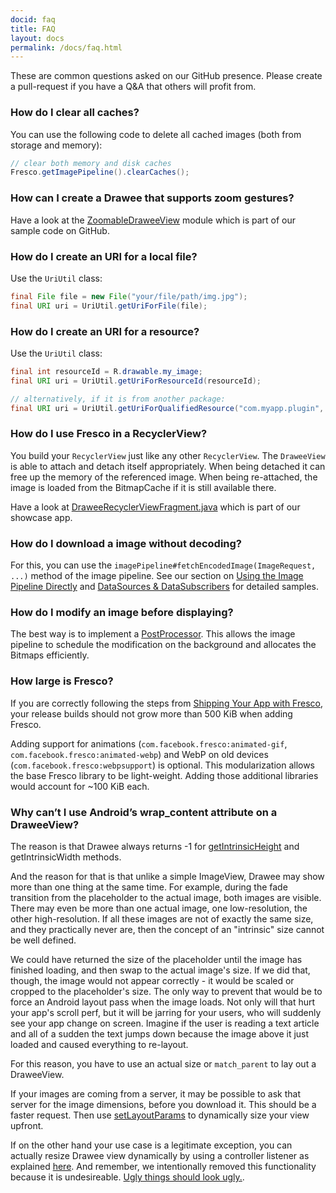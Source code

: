 ```yaml
---
docid: faq
title: FAQ
layout: docs
permalink: /docs/faq.html
---
```


These are common questions asked on our GitHub presence. Please create a pull-request if you have a Q&A that others will profit from.

### How do I clear all caches?

You can use the following code to delete all cached images (both from storage and memory):

```java
// clear both memory and disk caches
Fresco.getImagePipeline().clearCaches();
```

### How can I create a Drawee that supports zoom gestures?

Have a look at the [ZoomableDraweeView](https://github.com/facebook/fresco/tree/master/samples/zoomable) module which is part of our sample code on GitHub.

### How do I create an URI for a local file?

Use the `UriUtil` class:

```java
final File file = new File("your/file/path/img.jpg");
final URI uri = UriUtil.getUriForFile(file);
```

### How do I create an URI for a resource?

Use the `UriUtil` class:

```java
final int resourceId = R.drawable.my_image;
final URI uri = UriUtil.getUriForResourceId(resourceId);

// alternatively, if it is from another package:
final URI uri = UriUtil.getUriForQualifiedResource("com.myapp.plugin", resourceId);
```

### How do I use Fresco in a RecyclerView?

You build your `RecyclerView` just like any other `RecyclerView`. The `DraweeView` is able to attach and detach itself appropriately. When being detached it can free up the memory of the referenced image. When being re-attached, the image is loaded from the BitmapCache if it is still available there.

Have a look at [DraweeRecyclerViewFragment.java](https://github.com/facebook/fresco/blob/1472a3e1b1655e9b52c74e0b06d5ba60d15a42f9/samples/showcase/src/main/java/com/facebook/fresco/samples/showcase/drawee/DraweeRecyclerViewFragment.java) which is part of our showcase app.

### How do I download a image without decoding?

For this, you can use the `imagePipeline#fetchEncodedImage(ImageRequest, ...)` method of the image pipeline. See our section on [Using the Image Pipeline Directly](using-image-pipeline.html) and [DataSources & DataSubscribers](datasources-datasubscribers.html) for detailed samples.

### How do I modify an image before displaying?

The best way is to implement a [PostProcessor](post-processor.html). This allows the image pipeline to schedule the modification on the background and allocates the Bitmaps efficiently.

### How large is Fresco?

If you are correctly following the steps from [Shipping Your App with Fresco](proguard.html), your release builds should not grow more than 500 KiB when adding Fresco.

Adding support for animations (`com.facebook.fresco:animated-gif`, `com.facebook.fresco:animated-webp`) and WebP on old devices (`com.facebook.fresco:webpsupport`) is optional. This modularization allows the base Fresco library to be light-weight. Adding those additional libraries would account for ~100 KiB each.

### Why can’t I use Android’s wrap_content attribute on a DraweeView?

The reason is that Drawee always returns -1 for [getIntrinsicHeight](http://developer.android.com/reference/android/graphics/drawable/Drawable.html#getIntrinsicHeight()) and getIntrinsicWidth methods.

And the reason for that is that unlike a simple ImageView, Drawee may show more than one thing at the same time. For example, during the fade transition from the placeholder to the actual image, both images are visible. There may even be more than one actual image, one low-resolution, the other high-resolution. If all these images are not of exactly the same size, and they practically never are, then the concept of an "intrinsic" size cannot be well defined.

We could have returned the size of the placeholder until the image has finished loading, and then swap to the actual image's size. If we did that, though, the image would not appear correctly - it would be scaled or cropped to the placeholder's size. The only way to prevent that would be to force an Android layout pass when the image loads. Not only will that hurt your app's scroll perf, but it will be jarring for your users, who will suddenly see your app change on screen. Imagine if the user is reading a text article and all of a sudden the text jumps down because the image above it just loaded and caused everything to re-layout.

For this reason, you have to use an actual size or `match_parent` to lay out a DraweeView.

If your images are coming from a server, it may be possible to ask that server for the image dimensions, before you download it. This should be a faster request. Then use [setLayoutParams](http://developer.android.com/reference/android/view/View.html#setLayoutParams(android.view.ViewGroup.LayoutParams)) to dynamically size your view upfront.

If on the other hand your use case is a legitimate exception, you can actually resize Drawee view dynamically by using a controller listener as explained [here](http://stackoverflow.com/a/34075281/3027862). And remember, we intentionally removed this functionality because it is undesireable. [Ugly things should look ugly.](https://youtu.be/qCdpTji8nxo?t=890).
